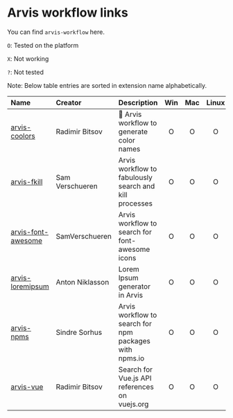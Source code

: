 # Arvis workflow links

You can find `arvis-workflow` here.

`O`: Tested on the platform

`X`: Not working

`?`: Not tested

Note: Below table entries are sorted in extension name alphabetically.

| Name                                                                    | Creator         | Description                                            | Win | Mac | Linux |
| :---------------------------------------------------------------------- | :-------------- | :----------------------------------------------------- | :-: | :-: | :---: |
| [arvis-coolors](https://github.com/jopemachine/arvis-coolors)           | Radimir Bitsov  | 🎨 Arvis workflow to generate color names              |  O  |  O  |   O   |
| [arvis-fkill](https://github.com/jopemachine/arvis-fkill)               | Sam Verschueren | Arvis workflow to fabulously search and kill processes |  O  |  O  |   O   |
| [arvis-font-awesome](https://github.com/jopemachine/arvis-font-awesome) | SamVerschueren  | Arvis workflow to search for font-awesome icons        |  O  |  O  |   O   |
| [arvis-loremipsum](https://github.com/jopemachine/arvis-loremipsum)     | Anton Niklasson | Lorem Ipsum generator in Arvis                         |  O  |  O  |   O   |
| [arvis-npms](https://github.com/jopemachine/arvis-npms)                 | Sindre Sorhus   | Arvis workflow to search for npm packages with npms.io |  O  |  O  |   O   |
| [arvis-vue](https://github.com/jopemachine/arvis-vue)                   | Radimir Bitsov  | Search for Vue.js API references on vuejs.org          |  O  |  O  |   O   |
